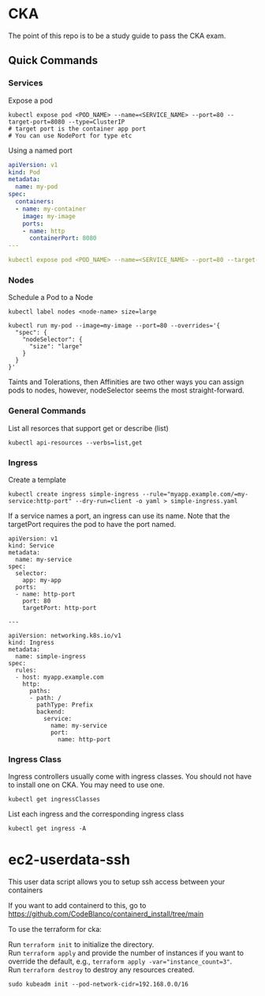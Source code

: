 # CKA
The point of this repo is to be a study guide to pass the CKA exam.

## Quick Commands

### Services

Expose a pod
```
kubectl expose pod <POD_NAME> --name=<SERVICE_NAME> --port=80 --target-port=8080 --type=ClusterIP
# target port is the container app port
# You can use NodePort for type etc
```

Using a named port
```yaml
apiVersion: v1
kind: Pod
metadata:
  name: my-pod
spec:
  containers:
  - name: my-container
    image: my-image
    ports:
    - name: http
      containerPort: 8080
---

kubectl expose pod <POD_NAME> --name=<SERVICE_NAME> --port=80 --target-port=http --type=ClusterIP
```

### Nodes

Schedule a Pod to a Node
```
kubectl label nodes <node-name> size=large

kubectl run my-pod --image=my-image --port=80 --overrides='{
  "spec": {
    "nodeSelector": {
      "size": "large"
    }
  }
}'
```

Taints and Tolerations, then Affinities are two other ways you can assign pods to nodes, however, nodeSelector seems the most straight-forward. 


### General Commands

List all resorces that support get or describe (list)
```
kubectl api-resources --verbs=list,get
```

### Ingress

Create a template
```
kubectl create ingress simple-ingress --rule="myapp.example.com/=my-service:http-port" --dry-run=client -o yaml > simple-ingress.yaml
```

If a service names a port, an ingress can use its name. Note that the targetPort requires the pod to have the port named.
```
apiVersion: v1
kind: Service
metadata:
  name: my-service
spec:
  selector:
    app: my-app
  ports:
  - name: http-port
    port: 80
    targetPort: http-port

---

apiVersion: networking.k8s.io/v1
kind: Ingress
metadata:
  name: simple-ingress
spec:
  rules:
  - host: myapp.example.com
    http:
      paths:
      - path: /
        pathType: Prefix
        backend:
          service:
            name: my-service
            port:
              name: http-port

```


### Ingress Class

Ingress controllers usually come with ingress classes. You should not have to install one on CKA. You may need to use one.
```
kubectl get ingressClasses
```

List each ingress and the corresponding ingress class
```
kubectl get ingress -A
```

# ec2-userdata-ssh
This user data script allows you to setup ssh access between your containers

If you want to add containerd to this, go to https://github.com/CodeBlanco/containerd_install/tree/main

To use the terraform for cka:

Run `terraform init` to initialize the directory.  
Run `terraform apply` and provide the number of instances if you want to override the default, e.g., `terraform apply -var="instance_count=3"`.  
Run `terraform destroy` to destroy any resources created.

`sudo kubeadm init --pod-network-cidr=192.168.0.0/16`
